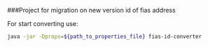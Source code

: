 ###Project for migration on new version id of fias address

For start converting use:
```bash
java -jar -Dprops=${path_to_properties_file} fias-id-converter
```